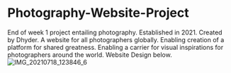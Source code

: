 # Photography-Website-Project
End of week 1 project entailing photography.
Established in 2021.
Created by Dhyder.
A website for all photographers globally.
Enabling creation of a platform for shared greatness.
Enabling a carrier for visual inspirations for photographers around the world.
Website Design below.
![IMG_20210718_123846_6](https://user-images.githubusercontent.com/86789832/126065563-9029698e-61e8-495a-a034-90f8b7d0784b.jpg)
